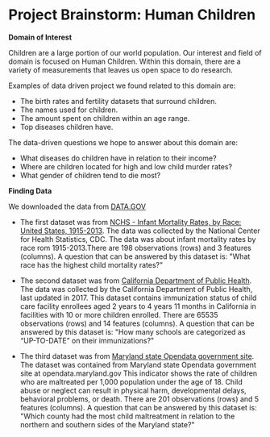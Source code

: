 # Project Brainstorm: Human Children

**Domain of Interest**

Children are a large portion of our world population. Our interest and field of domain is focused on Human Children. Within this domain, there are a variety of measurements that leaves us open space to do research.

Examples of data driven project we found related to this domain are:
* The birth rates and fertility datasets that surround children.
* The names used for children.
* The amount spent on children within an age range.
* Top diseases children have.

The data-driven questions we hope to answer about this domain are:
* What diseases do children have in relation to their income?
* Where are children located for high and low child murder rates?
* What gender of children tend to die most?

**Finding Data**

We downloaded the data from [DATA.GOV](https://catalog.data.gov/dataset?tags=murder)

* The first dataset was from [NCHS - Infant Mortality Rates, by Race: United States, 1915-2013](https://catalog.data.gov/dataset/nchs-infant-mortality-rates-by-race-united-states-1915-2013). The data was collected by the National Center for Health Statistics, CDC. The data was about infant mortality rates by race rom 1915-2013.There are 198 observations (rows) and 3 features (columns). A question that can be answered by this dataset is: "What race has the highest child mortality rates?"

* The second dataset was from [California Department of Public Health](https://catalog.data.gov/dataset/immunizations-in-child-care-by-academic-year-22e19). The data was collected by the California Department of Public Health, last updated in 2017. This dataset contains immunization status of child care facility enrollees aged 2 years to 4 years 11 months in California in facilities with 10 or more children enrolled. There are 65535 observations (rows) and 14 features (columns). A question that can be answered by this dataset is: "How many schools are categorized as “UP-TO-DATE” on their immunizations?"

* The third dataset was from [Maryland state Opendata government site](https://catalog.data.gov/dataset/child-maltreatment-rate-2010-2016). The dataset was contained from Maryland state Opendata government site at opendata.maryland.gov This indicator shows the rate of children who are maltreated per 1,000 population under the age of 18. Child abuse or neglect can result in physical harm, developmental delays, behavioral problems, or death. There are 201 observations (rows) and 5 features (columns). A question that can be answered by this dataset is: "Which county had the most child maltreatment in relation to the northern and southern sides of the Maryland state?"
